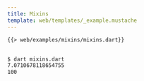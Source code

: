 ```yaml
---
title: Mixins
template: web/templates/_example.mustache
---
```


<pre>
<code class="hljs dart">{{> web/examples/mixins/mixins.dart}}
</code>
</pre>

```bash
$ dart mixins.dart
7.0710678118654755
100
```
